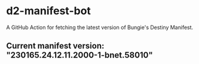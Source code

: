 # d2-manifest-bot
A GitHub Action for fetching the latest version of Bungie's Destiny Manifest.
## Current manifest version: "230165.24.12.11.2000-1-bnet.58010"